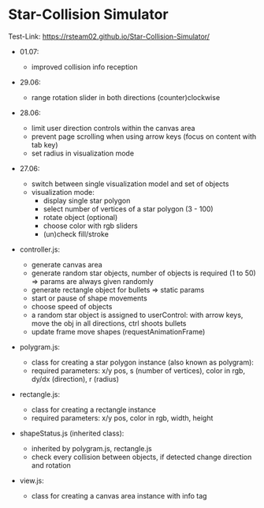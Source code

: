 # Star-Collision Simulator

Test-Link: https://rsteam02.github.io/Star-Collision-Simulator/
+ 01.07:
    - improved collision info reception
+ 29.06:
    - range rotation slider in both directions (counter)clockwise
+ 28.06:
    - limit user direction controls within the canvas area
    - prevent page scrolling when using arrow keys (focus on content with tab key)
    - set radius in visualization mode

+ 27.06: 
    - switch between single visualization model and set of objects
    - visualization mode: 
        - display single star polygon
        - select number of vertices of a star polygon (3 - 100) 
        - rotate object (optional) 
        - choose color with rgb sliders 
        - (un)check fill/stroke


+ controller.js: 
    - generate canvas area
    - generate random star objects, number of objects is required (1 to 50) => params are always given randomly
    - generate rectangle object for bullets => static params
    - start or pause of shape movements
    - choose speed of objects
    - a random star object is assigned to userControl: with arrow keys, move the obj in all directions, ctrl shoots bullets 
    - update frame move shapes (requestAnimationFrame) 

+ polygram.js:
    - class for creating a star polygon instance (also known as polygram):
    - required parameters: x/y pos, s (number of vertices), color in rgb, dy/dx (direction), r (radius)

+ rectangle.js:
    - class for creating a rectangle instance 
    - required parameters: x/y pos, color in rgb, width, height
 

+ shapeStatus.js (inherited class):
    - inherited by polygram.js, rectangle.js
    - check every collision between objects, if detected change direction and rotation    

+ view.js:
    - class for creating a canvas area instance with info tag
    
